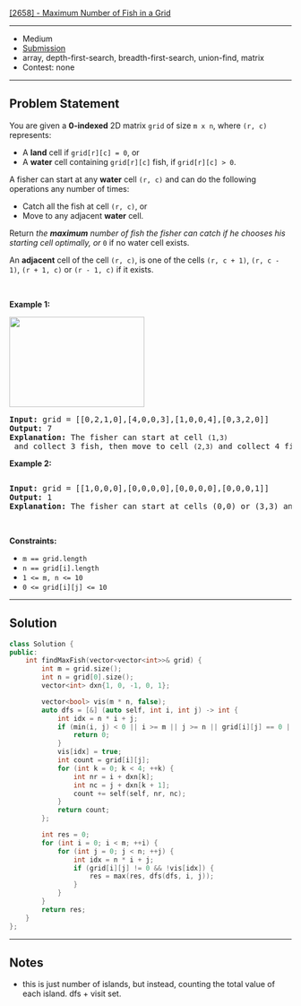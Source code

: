 [[2658] - Maximum Number of Fish in a Grid](https://leetcode.com/problems/maximum-number-of-fish-in-a-grid)

---

- Medium
- [Submission](https://leetcode.com/problems/maximum-number-of-fish-in-a-grid/submissions/1523356327/)
- array, depth-first-search, breadth-first-search, union-find, matrix
- Contest: none

---

## Problem Statement

<p>You are given a <strong>0-indexed</strong> 2D matrix <code>grid</code> of size <code>m x n</code>, where <code>(r, c)</code> represents:</p>

<ul>
	<li>A <strong>land</strong> cell if <code>grid[r][c] = 0</code>, or</li>
	<li>A <strong>water</strong> cell containing <code>grid[r][c]</code> fish, if <code>grid[r][c] &gt; 0</code>.</li>
</ul>

<p>A fisher can start at any <strong>water</strong> cell <code>(r, c)</code> and can do the following operations any number of times:</p>

<ul>
	<li>Catch all the fish at cell <code>(r, c)</code>, or</li>
	<li>Move to any adjacent <strong>water</strong> cell.</li>
</ul>

<p>Return <em>the <strong>maximum</strong> number of fish the fisher can catch if he chooses his starting cell optimally, or </em><code>0</code> if no water cell exists.</p>

<p>An <strong>adjacent</strong> cell of the cell <code>(r, c)</code>, is one of the cells <code>(r, c + 1)</code>, <code>(r, c - 1)</code>, <code>(r + 1, c)</code> or <code>(r - 1, c)</code> if it exists.</p>

<p>&nbsp;</p>
<p><strong class="example">Example 1:</strong></p>
<img alt="" src="https://assets.leetcode.com/uploads/2023/03/29/example.png" style="width: 241px; height: 161px;" />
<pre>
<strong>Input:</strong> grid = [[0,2,1,0],[4,0,0,3],[1,0,0,4],[0,3,2,0]]
<strong>Output:</strong> 7
<strong>Explanation:</strong> The fisher can start at cell <code>(1,3)</code> and collect 3 fish, then move to cell <code>(2,3)</code>&nbsp;and collect 4 fish.
</pre>

<p><strong class="example">Example 2:</strong></p>
<img alt="" src="https://assets.leetcode.com/uploads/2023/03/29/example2.png" />
<pre>
<strong>Input:</strong> grid = [[1,0,0,0],[0,0,0,0],[0,0,0,0],[0,0,0,1]]
<strong>Output:</strong> 1
<strong>Explanation:</strong> The fisher can start at cells (0,0) or (3,3) and collect a single fish. 
</pre>

<p>&nbsp;</p>
<p><strong>Constraints:</strong></p>

<ul>
	<li><code>m == grid.length</code></li>
	<li><code>n == grid[i].length</code></li>
	<li><code>1 &lt;= m, n &lt;= 10</code></li>
	<li><code>0 &lt;= grid[i][j] &lt;= 10</code></li>
</ul>


---

## Solution

```cpp
class Solution {
public:
    int findMaxFish(vector<vector<int>>& grid) {
        int m = grid.size();
        int n = grid[0].size();
        vector<int> dxn{1, 0, -1, 0, 1};

        vector<bool> vis(m * n, false);
        auto dfs = [&] (auto self, int i, int j) -> int {
            int idx = n * i + j;
            if (min(i, j) < 0 || i >= m || j >= n || grid[i][j] == 0 || vis[idx]) {
                return 0;
            }
            vis[idx] = true;
            int count = grid[i][j];
            for (int k = 0; k < 4; ++k) {
                int nr = i + dxn[k];
                int nc = j + dxn[k + 1];
                count += self(self, nr, nc);
            }
            return count;
        };

        int res = 0;
        for (int i = 0; i < m; ++i) {
            for (int j = 0; j < n; ++j) {
                int idx = n * i + j;
                if (grid[i][j] != 0 && !vis[idx]) {
                    res = max(res, dfs(dfs, i, j));
                }
            }
        }
        return res;
    }
};
```

---

## Notes

- this is just number of islands, but instead, counting the total value of each island. dfs + visit set.
